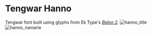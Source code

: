 # Tengwar Hanno
Tengwar font built using  glyphs from Ek Type's *[Baloo 2](https://github.com/EkType/Baloo2).*
![hanno_title](https://user-images.githubusercontent.com/16606427/208226791-2b02694b-1eb6-4d56-af1c-0987cad4bec0.png)
![hanno_namarie](https://user-images.githubusercontent.com/16606427/208226753-e09da707-64b1-44e6-ba15-df2c64081252.png)
